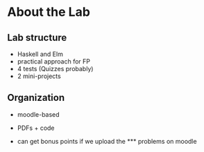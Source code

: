 # About the Lab

## Lab structure
- Haskell and Elm
- practical approach for FP
- 4 tests (Quizzes probably)
- 2 mini-projects

## Organization
- moodle-based
- PDFs + code

- can get bonus points if we upload the *** problems on moodle
